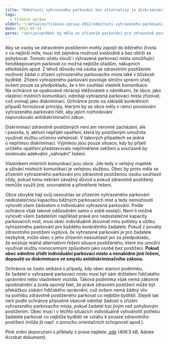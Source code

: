 ```yaml
---
title: "Odmítnutí vyhrazeného parkování bez alternativy je diskriminací"
tags:
  - Tisková zpráva
oldUrl: "/aktualne/tiskove-zpravy-2012/odmitnuti-vyhrazeneho-parkovani-bez-alternativy-je-diskriminaci"
date: 2012-05-24
perex: "<p></p><p>Obec by měla se zřízením parkování pro zdravotně postiženou osobu souhlasit vždy, pokud tomu nebrání závažný důvod a pokud potižený nemůže využít jiné, srovnatelné řešení. Pokud obec odmítne individuální parkovací místo zřídit, aniž nabídne přiměřenou alternativu, dopouští se diskriminace.</p>"
---
```


<!-- imported from the old website -->

<p>Aby se osoby se zdravotním postižením mohly zapojit do běžného života v co nejširší míře, musí mít zejména možnost svobodně a bez obtíží se pohybovat. Tomuto účelu slouží i vyhrazená parkovací místa umožňující hendikepovaným parkovat co možná nejblíže úřadům, nákupních střediskům apod. Z téhož důvodu má osoba se zdravotním postižením možnost žádat o zřízení vyhrazeného parkovacího místa také v blízkosti bydliště. Zřízení vyhrazeného parkování povoluje silniční správní úřad, ovšem pouze za předpokladu, že s tím souhlasí vlastník komunikace. Na ochránce se opakovaně obracejí stěžovatelé s námitkami, že obce, jako vlastníci místních komunikací, odmítají vyhrazená parkovací místa zřizovat, což vnímají jako diskriminaci. Ochránce proto na základě konkrétních případů formuloval principy, kterými by se obce měly v rámci povolování vyhrazeného parkování řídit, aby jejich rozhodování neporušovalo antidiskriminační zákon.</p><p>Diskriminací zdravotně postižených není jen nerovné zacházení, ale i pasivita, tj. aktivní nepřijetí opatření, která by postiženým umožnila využívat službu určenou veřejnosti. V takových případech se jedná o nepřímou diskriminaci. Výjimkou jsou pouze situace, kdy by přijetí určitého opatření představovalo nepřiměřené zatížení a současně by existovalo adekvátní „náhradní“ řešení.</p><p>Vlastníkem místních komunikací jsou obce. Jde tedy o veřejný majetek a užívání místních komunikací je veřejnou službou. Obec by proto měla se zřízením vyhrazeného parkování pro zdravotně postiženou osobu souhlasit vždy, pokud tomu nebrání závažný důvod a pokud zdravotně postižený nemůže využít jiné, srovnatelné a přiměřené řešení. </p><p>Obce obvykle hájí svůj nesouhlas se zřízením vyhrazeného parkování nedostatečnou kapacitou běžných parkovacích míst a tedy nemožností vyhovět všem žádostem o individuální vyhrazená parkování. Podle ochránce však takové odůvodnění samo o sobě nestačí. Není-li možné vyhovět všem žadatelům například právě pro nedostatečné kapacity parkovacích míst, musí obec individuálně zkoumat míru potřeby a užitku vyhrazeného parkování pro každého konkrétního žadatele. Pokud z povahy zdravotního postižení vyplývá, že vyhrazené parkování je pro žadatele nezbytné, může obec s jeho zřízením nesouhlasit jen za předpokladu, že existuje reálné alternativní řešení situace postiženého, které mu umožní využívat služby rovnocenným způsobem jako osobě bez postižení. <strong>Pokud obec odmítne zřídit individuální parkovací místo a nenabídne jiné řešení, dopouští se diskriminace ve smyslu antidiskriminačního zákona.</strong> </p><p>Ochránce se často setkává s případy, kdy obec stanoví podmínku, že žadatel o vyhrazené parkovací místo musí být sám držitelem řidičského oprávnění nebo vlastníkem vozidla. Taková podmínka však nemá zákonné opodstatnění a zcela opomíjí fakt, že právě zdravotní postižení může být překážkou získání řidičského oprávnění, což ovšem nemá žádný vliv na potřebu zdravotně postiženého parkovat co nejblíže bydlišti. Stejně tak není podle ochránce přípustné obecně odmítat žádosti o zřízení vyhrazeného parkovacího místa, pokud žadatel trpí jiným než pohybovým postižením. Obec musí i v těchto situacích individuálně vyhodnotit potřebu žadatele parkovat co nejblíže bydlišti ve vztahu k povaze zdravotního postižení (může jít např. o poruchu orientačních schopností apod.). </p><p>Plné znění doporučení s příklady z praxe najdete <a title="Otevření do nového okna" href="/uploads-import/DISKRIMINACE/Doporuceni/Doporuceni-parkovani_159-2011.pdf" target="_blank"><img alt="" src="https://www.ochrance.cz/typo3/ext/od_linkdesc/icons/pdf.gif" class="od_linkdesc_icon" /> zde</a> (406.5 kB, Adobe Acrobat dokument).</p>
